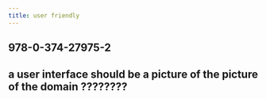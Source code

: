 ```yaml
---
title: user friendly
---
```


## 978-0-374-27975-2
## a user interface should be a picture of the picture of the domain ????????

